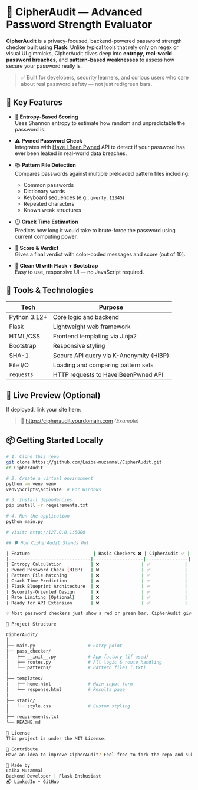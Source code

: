 # 🔐 CipherAudit — Advanced Password Strength Evaluator

**CipherAudit** is a privacy-focused, backend-powered password strength checker built using **Flask**. Unlike typical tools that rely only on regex or visual UI gimmicks, CipherAudit dives deep into **entropy**, **real-world password breaches**, and **pattern-based weaknesses** to assess how secure your password really is.

> ✅ Built for developers, security learners, and curious users who care about real password safety — not just red/green bars.

## 🌟 Key Features

- 🔢 **Entropy-Based Scoring**  
  Uses Shannon entropy to estimate how random and unpredictable the password is.

- ⚠️ **Pwned Password Check**  
  Integrates with [Have I Been Pwned](https://haveibeenpwned.com/API/v3) API to detect if your password has ever been leaked in real-world data breaches.

- 📚 **Pattern File Detection**  
  Compares passwords against multiple preloaded pattern files including:
  - Common passwords  
  - Dictionary words  
  - Keyboard sequences (e.g., `qwerty`, `12345`)  
  - Repeated characters  
  - Known weak structures  

- ⏱️ **Crack Time Estimation**  
  Predicts how long it would take to brute-force the password using current computing power.

- 🎯 **Score & Verdict**  
  Gives a final verdict with color-coded messages and score (out of 10).

- 🧠 **Clean UI with Flask + Bootstrap**  
  Easy to use, responsive UI — no JavaScript required.

## 🧰 Tools & Technologies

| Tech         | Purpose                                      |
|--------------|----------------------------------------------|
| Python 3.12+ | Core logic and backend                       |
| Flask        | Lightweight web framework                    |
| HTML/CSS     | Frontend templating via Jinja2               |
| Bootstrap    | Responsive styling                           |
| SHA-1        | Secure API query via K-Anonymity (HIBP)      |
| File I/O     | Loading and comparing pattern sets           |
| `requests`   | HTTP requests to HaveIBeenPwned API          |

## 🚀 Live Preview (Optional)

If deployed, link your site here:

> 🔗 https://cipheraudit.yourdomain.com *(Example)*


## 📦 Getting Started Locally

```bash
# 1. Clone this repo
git clone https://github.com/Laiba-muzammal/CipherAudit.git
cd CipherAudit

# 2. Create a virtual environment
python -m venv venv
venv\Scripts\activate  # For Windows

# 3. Install dependencies
pip install -r requirements.txt

# 4. Run the application
python main.py

# Visit: http://127.0.0.1:5000

## 🛡️ How CipherAudit Stands Out

| Feature                        | Basic Checkers ❌ | CipherAudit ✅ |
|-------------------------------|-------------------|----------------|
| Entropy Calculation           | ❌                | ✅             |
| Pwned Password Check (HIBP)   | ❌                | ✅             |
| Pattern File Matching         | ❌                | ✅             |
| Crack Time Prediction         | ❌                | ✅             |
| Flask Blueprint Architecture  | ❌                | ✅             |
| Security-Oriented Design      | ❌                | ✅             |
| Rate Limiting (Optional)      | ❌                | ✅             |
| Ready for API Extension       | ❌                | ✅             |

💡 Most password checkers just show a red or green bar. CipherAudit gives a real-world risk evaluation backed by data and backend logic.

📁 Project Structure

CipherAudit/
│
├── main.py                    # Entry point
├── pass_checker/
│   ├── __init__.py            # App factory (if used)
│   ├── routes.py              # All logic & route handling
│   └── patterns/              # Pattern files (.txt)
│
├── templates/
│   ├── home.html              # Main input form
│   └── response.html          # Results page
│
├── static/
│   └── style.css              # Custom styling
│
├── requirements.txt
└── README.md

📜 License
This project is under the MIT License.

🤝 Contribute
Have an idea to improve CipherAudit? Feel free to fork the repo and submit a pull request.

🧠 Made by
Laiba Muzammal
Backend Developer | Flask Enthusiast
📬 LinkedIn • GitHub
